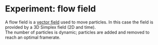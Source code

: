 <!--
  id: 2568
  date: 2014-04-24
  modified: 2015-10-25
  slug: experiment-flowfield
  type: post
  excerpt: <p>A flow field is a vector field used to move particles. In this case the field is provided by a 3D Simplex field (2D and time). The number of particles is dynamic; particles are added and removed to reach an optimal framerate.</p>
  categories: uncategorized
  tags: procedural, cool shit, experiment, particles
  inCv: 
  inPortfolio: 
  dateFrom: 
  dateTo: 
  related: experiment-bezier experiment-blob experiment-boids experiment-clouds experiment-ff experiment-fire experiment-flowfield experiment-glass experiment-grid experiment-heart experiment-marbles experiment-plasma experiment-radialdifference experiment-snow experiment-spiralmap experiment-starzoom experiment-touches experiment-vertical experiment-voronoi
-->

# Experiment: flow field

<p>A flow field is a <a href="http://en.m.wikipedia.org/wiki/Vector_field">vector field</a> used to move particles. In this case the field is provided by a 3D Simplex field (2D and time).<br />
The number of particles is dynamic; particles are added and removed to reach an optimal framerate.</p>
<p><!--more--></p>
<pre><code data-language="javascript" data-src="/static/experiment/flowfield.js"></code></pre>
